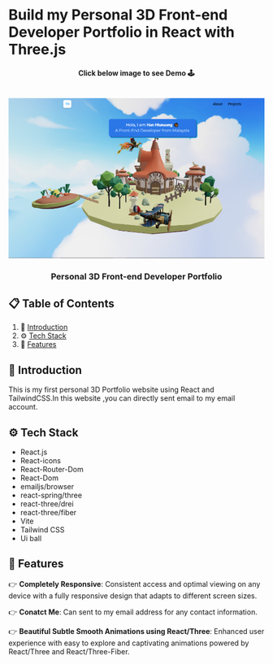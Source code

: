# Build my Personal 3D Front-end Developer Portfolio in React with Three.js

<div align="center">
  <h4 align="center">Click below image to see Demo 🕹️</h4>
   <br/>
    <a href="https://my-3-d-portfolio-delta.vercel.app/" target="_blank">
      <img src="https://github.com/Hanhtunaung97/my_3D_portfolio/blob/892d18213da43321adb1f7614520f6e6cee909e7/public/coverPhoto.PNG" alt="Project Banner">
    </a>
  <br />
  <h3 align="center">Personal 3D Front-end Developer Portfolio</h3>
</div>

## 📋 <a name="table">Table of Contents</a>

1. 🤖 [Introduction](#introduction)
2. ⚙️ [Tech Stack](#tech-stack)
3. 🔋 [Features](#features)

## <a name="introduction">🤖 Introduction</a>

This is my first personal 3D Portfolio website using React and TailwindCSS.In this website ,you can directly sent email to my email account.

## <a name="tech-stack">⚙️ Tech Stack</a>

- React.js
- React-icons
- React-Router-Dom
- React-Dom
- emailjs/browser
- react-spring/three
- react-three/drei
- react-three/fiber
- Vite
- Tailwind CSS
- Ui ball

## <a name="features">🔋 Features</a>

👉 **Completely Responsive**: Consistent access and optimal viewing on any device with a fully responsive design that adapts to different screen sizes.

👉 **Conatct Me**: Can sent to my email address for any contact information.

👉 **Beautiful Subtle Smooth Animations using React/Three**: Enhanced user experience with easy to explore and captivating animations powered by React/Three and React/Three-Fiber.
